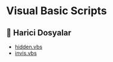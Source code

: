 # Visual Basic Scripts

<!--Index-->

## 📂 Harici Dosyalar

- [hidden.vbs](./hidden.vbs)
- [invis.vbs](./invis.vbs)

<!--Index-->
